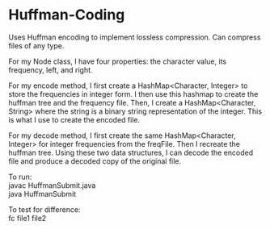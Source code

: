# Huffman-Coding
Uses Huffman encoding to implement lossless compression. Can compress files of any type.

For my Node class, I have four properties: the character value, its frequency, left, and right. 

For my encode method, I first create a HashMap<Character, Integer> to store the frequencies in integer form. I then use this hashmap
to create the huffman tree and the frequency file. Then, I create a HashMap<Character, String> where the string is a binary string representation
of the integer. This is what I use to create the encoded file.

For my decode method, I first create the same HashMap<Character, Integer> for integer frequencies from the freqFile. Then I recreate the
huffman tree. Using these two data structures, I can decode the encoded file and produce a decoded copy of the original file.

To run:  
javac HuffmanSubmit.java  
java HuffmanSubmit

To test for difference:  
fc file1 file2
